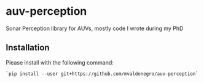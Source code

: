 # auv-perception
Sonar Perception library for AUVs, mostly code I wrote during my PhD

## Installation

Please install with the following command:

    `pip install --user git+https://github.com/mvaldenegro/auv-perception`
